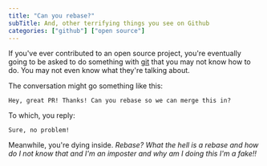 ```yaml
---
title: "Can you rebase?"
subTitle: And, other terrifying things you see on Github
categories: ["github"] ["open source"]
---
```


If you've ever contributed to an open source project, you're eventually going to be asked to do something with [git](https://git-scm.com/) that you may not know how to do. You may not even know what they're talking about.

The conversation might go something like this:

```
Hey, great PR! Thanks! Can you rebase so we can merge this in?
```

To which, you reply:

```
Sure, no problem!
```

Meanwhile, you're dying inside. *Rebase? What the hell is a rebase and how do I not know that and I'm an imposter and why am I doing this I'm a fake!!*


